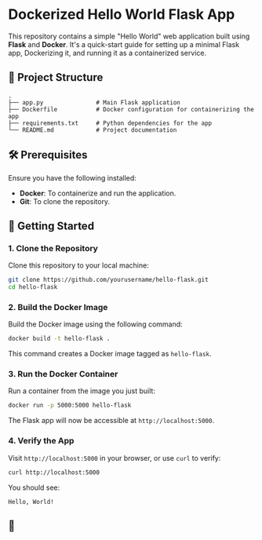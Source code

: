 # Dockerized Hello World Flask App

This repository contains a simple "Hello World" web application built using **Flask** and **Docker**. It's a quick-start guide for setting up a minimal Flask app, Dockerizing it, and running it as a containerized service.

## 📂 Project Structure

```plaintext
.
├── app.py               # Main Flask application
├── Dockerfile           # Docker configuration for containerizing the app
├── requirements.txt     # Python dependencies for the app
└── README.md            # Project documentation
```

## 🛠 Prerequisites

Ensure you have the following installed:

- **Docker**: To containerize and run the application.
- **Git**: To clone the repository.

## 🚀 Getting Started

### 1. Clone the Repository

Clone this repository to your local machine:

```bash
git clone https://github.com/yourusername/hello-flask.git
cd hello-flask
```

### 2. Build the Docker Image

Build the Docker image using the following command:

```bash
docker build -t hello-flask .
```

This command creates a Docker image tagged as `hello-flask`.

### 3. Run the Docker Container

Run a container from the image you just built:

```bash
docker run -p 5000:5000 hello-flask
```

The Flask app will now be accessible at `http://localhost:5000`.

### 4. Verify the App

Visit `http://localhost:5000` in your browser, or use `curl` to verify:

```bash
curl http://localhost:5000
```

You should see:

```
Hello, World!
```

## 📄
